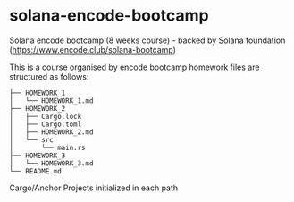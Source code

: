 # solana-encode-bootcamp
Solana encode bootcamp (8 weeks course) - backed by Solana foundation (https://www.encode.club/solana-bootcamp)


This is a course organised by encode bootcamp homework files are structured as follows:

```
├── HOMEWORK_1
│   └── HOMEWORK_1.md
├── HOMEWORK_2
│   ├── Cargo.lock
│   ├── Cargo.toml
│   ├── HOMEWORK_2.md
│   └── src
│       └── main.rs
├── HOMEWORK_3
│   └── HOMEWORK_3.md
└── README.md

```

Cargo/Anchor Projects initialized in each path